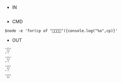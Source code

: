- IN

```

```

- CMD

```
$node -e 'for(cp of "👩‍👩‍👧‍👧"){console.log("%o",cp)}'
```


- OUT

```
'👩'
'‍'
'👩'
'‍'
'👧'
'‍'
'👧'
```
